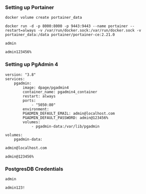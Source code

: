 ### Setting up Portainer

```Shell
docker volume create portainer_data
```

```Shell
docker run -d -p 8000:8000 -p 9443:9443 --name portainer --restart=always -v /var/run/docker.sock:/var/run/docker.sock -v portainer_data:/data portainer/portainer-ce:2.21.0
```

```Username
admin
```


```Password
admin123456%
```

### Setting up PgAdmin 4

```Docker
version: "3.8"  
services:  
	pgadmin:  
		image: dpage/pgadmin4  
		container_name: pgadmin4_container  
		restart: always  
		ports:  
			- "5050:80"  
		environment:  
		PGADMIN_DEFAULT_EMAIL: admin@localhost.com 
		PGADMIN_DEFAULT_PASSWORD: admin@123456%
		volumes:  
			- pgadmin-data:/var/lib/pgadmin  
  
volumes:  
	pgadmin-data:
```

```Username
admin@localhost.com 
```

```Password
admin@123456%
```


### PostgresDB Credentials

```Username
admin
```

```Password
admin123!
```


